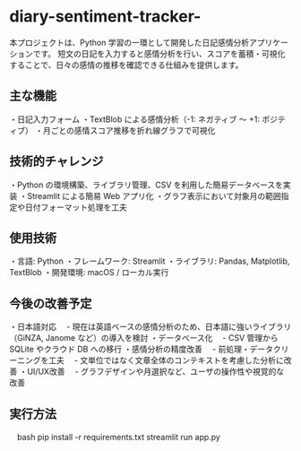 # diary-sentiment-tracker-

本プロジェクトは、Python 学習の一環として開発した日記感情分析アプリケーションです。
短文の日記を入力すると感情分析を行い、スコアを蓄積・可視化することで、日々の感情の推移を確認できる仕組みを提供します。

## 主な機能
・日記入力フォーム
・TextBlob による感情分析（-1: ネガティブ ～ +1: ポジティブ）
・月ごとの感情スコア推移を折れ線グラフで可視化

## 技術的チャレンジ
・Python の環境構築、ライブラリ管理、CSV を利用した簡易データベースを実装
・Streamlit による簡易 Web アプリ化
・グラフ表示において対象月の範囲指定や日付フォーマット処理を工夫

## 使用技術
・言語: Python
・フレームワーク: Streamlit
・ライブラリ: Pandas, Matplotlib, TextBlob
・開発環境: macOS / ローカル実行

## 今後の改善予定
・日本語対応
　- 現在は英語ベースの感情分析のため、日本語に強いライブラリ（GiNZA, Janome など）の導入を検討
・データベース化
　- CSV 管理から SQLite やクラウド DB への移行
・感情分析の精度改善
　- 前処理・データクリーニングを工夫
　- 文単位ではなく文章全体のコンテキストを考慮した分析に改善
・UI/UX改善
　- グラフデザインや月選択など、ユーザの操作性や視覚的な改善

## 実行方法
　bash
pip install -r requirements.txt
streamlit run app.py
